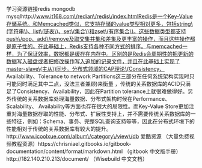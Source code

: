 学习资源链接redis mongodb mysqlhttp:\/\/www.it168.com\/redian\/redis\/index.htmlRedis是一个Key-Value存储系统。和Memcached类似，它支持存储的value类型相对更多，包括string\(字符串\)、list\(链表\)、set\(集合\)和zset\(有序集合\)。这些数据类型都支持push\/pop、add\/remove及取交集并集和差集及更丰富的操作，而且这些操作都是原子性的。在此基础上，Redis支持各种不同方式的排序。与memcached一样，为了保证效率，数据都是缓存在内存中。区别的是Redis会周期性的把更新的数据写入磁盘或者把修改操作写入追加的记录文件，并且在此基础上实现了master-slave\(主从\)同步。分布式领域的CAP理论\(Consistency、 Availability、Tolerance to network Partitions这三部分在任何系统架构实现时只可能同时满足其中二点，没法三者兼顾\)来衡量 ，传统的关系数据库的ACID只满足了Consistency、Availability，因此在Partition tolerance上就很难做得好。另外传统的关系数据库处理海量数据、分布式架构时候在Performance、Scalability、 Availability等方面也存在很大的局限性。而Key-Value Store更加注重对海量数据存取的性能、分布式、扩展性支持上，并不需要传统关系数据库的一些特征，例如：Schema、事务、完整SQL查询支持等等，因此在分布式环境下的性能相对于传统的关系数据库有较大的提升。http:\/\/www.icoolxue.com\/album\/category\/view\/db 爱酷资源 （大量免费视频教程资源）https:\/\/chrisniael.gitbooks.io\/gitbook-documentation\/content\/format\/markdown.html （gitbook 中文版手册）http:\/\/182.140.210.213\/document\/ （Wisebuild 中文文档）

